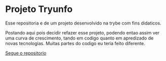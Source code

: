 # Projeto Tryunfo

Esse repositoria e de um projeto desenvolvido na trybe com fins didaticos.

Postando aqui pois decidir refazer esse projeto, podendo entao assim ver uma curva de crescimento, tando em codigo quanto 
em apredizado de novas tecnologias. Muitas partes do codigo eu teria feito diferente.

[Segue o repositorio ](https://github.com/HigorAnjos/tryunfoReduxApp) 
